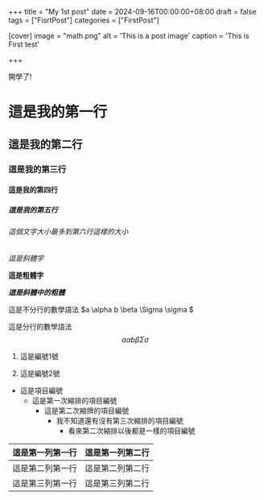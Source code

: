 +++
title = "My 1st post"
date = 2024-09-16T00:00:00+08:00
draft =  false
tags = ["FisrtPost"]
categories = ["FirstPost"]

[cover]
    image =  "math.png"
    alt = 'This is a post image'
    caption = 'This is First test'

+++

開學了!

# 這是我的第一行

## 這是我的第二行

### 這是我的第三行

#### 這是我的第四行

##### 這是我的第五行

###### 這個文字大小最多到第六行這樣的大小

*這是斜體字*

**這是粗體字**

***這是斜體中的粗體***

這是不分行的數學語法 $a \alpha b \beta \Sigma \sigma $

這是分行的數學語法 $$a \alpha b \beta \Sigma \sigma $$

1. 這是編號1號

2. 這是編號2號

- 這是項目編號
    - 這是第一次縮排的項目編號
        - 這是第二次縮牌的項目編號
            - 我不知道還有沒有第三次縮排的項目編號
                - 看來第二次縮排以後都是一樣的項目編號

| 這是第一列第一行 | 這是第一列第二行 |
| -- | -- |
| 這是第二列第一行 | 這是第二列第二行 |
| 這是第三列第一行 | 這是第三列第二行 |